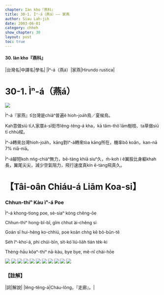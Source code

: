 ```yaml
---
chapter: Iàn kho『燕科』
title: 30-1. Ìⁿ-á（燕á）—— 家燕
author: Siau Lah-jih
date: 2003-06-01
category: chheh
show_chapter: 30
layout: post
toc: true
---
```


#### 30. Iàn kho『燕科』


|台灣名|中譯名|學名|
|Ìⁿ-á（燕á）|家燕|Hirundo rustica|

# 30-1. Ìⁿ-á（燕á）

![](../too5/30/30-1-1.Ìⁿ-á.jpg)


Ìⁿ-á『家燕』tī台灣是chiâⁿ普遍ê hioh-joa̍h鳥／夏候鳥。

Kah意做siū tī人家厝á-sī街市lêng-têng-á kha，kā tâm-thô͘ lām樹枝、ta草做siū tī chhù樑。

Ìⁿ-á轉來台灣hioh-joa̍h，kāng對ìⁿ-á轉來tòa kāng所在，機率bô koân，kan-nā 7% niā-niā。

Ìⁿ-á腳短koh nńg-chiáⁿ無力，bē-tàng khiā siuⁿ久，m̄-koh i ê翼股比身軀khah長，翼尾尖尖，減少空氣阻力，飛行速度真kín ē-tàng飛真久。



# 【Tâi-oân Chiáu-á Liām Koa-si】

### **Chhun-thiⁿ Kàu ìⁿ-á Poe**

Ìⁿ-á khong-tiong poe, sè-siaⁿ kóng chêng-ōe

Chhun-thiⁿ hong-bî-bî, gîm chhut ài-chêng si

Goán sī hui-hêng ko-chhiú, poe koân chǹg kē bô-būn-tê

Se̍h îⁿ-kho͘-á, phi chúi-bīn, si̍t-kó͘ liú-lia̍h tián te̍k-ki

Thèng-hāu kôaⁿ-thiⁿ nā-kàu, bye bye, mê-nî chài-hōe


![](../too5/30/30-1-4.Ìⁿ-á.jpg)
![](../too5/30/30-1-3.Ìⁿ-á.jpg)
![](../too5/30/30-1-2.Ìⁿ-á.jpg)
![](../too5/30/30-1-5.Ìⁿ-á.jpg)
![](../too5/30/30-1-6.Ìⁿ-á.jpg)
![](../too5/30/30-1-7.Ìⁿ-á.jpg)
![](../too5/30/30-1-8.Ìⁿ-á.jpg)
![](../too5/30/30-1-9.Ìⁿ-á.jpg)
![](../too5/30/30-1-10.Ìⁿ-á.jpg)
![](../too5/30/30-1-11.Ìⁿ-á.jpg)
![](../too5/30/30-1-12.Ìⁿ-á.jpg)



### 【註解】

|詞|解說|
|lêng-têng-á|Cháu-lông，『走廊』。|


